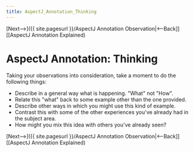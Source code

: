 ```yaml
---
title: AspectJ_Annotation_Thinking
---
```

[Next-->]({{ site.pagesurl }}/AspectJ Annotation Observation|<--Back]] [[AspectJ Annotation Explained)

# AspectJ Annotation: Thinking

Taking your observations into consideration, take a moment to do the following things:
* Describe in a general way what is happening. "What" not "How".
* Relate this "what" back to some example other than the one provided.
* Describe other ways in which you might use this kind of example.
* Contrast this with some of the other experiences you've already had in the subject area.
* How might you mix this idea with others you've already seen?

[Next-->]({{ site.pagesurl }}/AspectJ Annotation Observation|<--Back]] [[AspectJ Annotation Explained)
